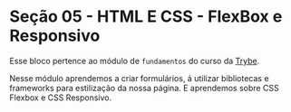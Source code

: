 # Seção 05 - HTML E CSS - FlexBox e Responsivo

Esse bloco pertence ao módulo de `fundamentos` do curso da [Trybe](https://www.betrybe.com/).

Nesse módulo aprendemos a criar formulários, á utilizar bibliotecas e frameworks para estilização da nossa página.
E aprendemos sobre CSS Flexbox e CSS Responsivo.
